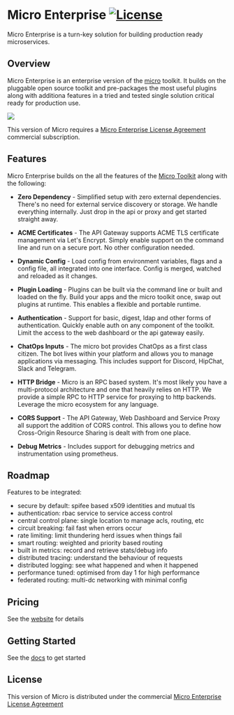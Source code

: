 # Micro Enterprise [![License](https://img.shields.io/badge/license-enterprise-blue.svg)](https://github.com/micro/enterprise/blob/master/LICENSE)


Micro Enterprise is a turn-key solution for building production ready microservices.

## Overview

Micro Enterprise is an enterprise version of the [micro](https://github.com/micro/micro) toolkit. It builds on the pluggable open source 
toolkit and pre-packages the most useful plugins along with additiona features in a tried and tested single solution critical ready for production use.

<img src="https://micro.mu/micro-enterprise.png" />

This version of Micro requires a [Micro Enterprise License Agreement](LICENSE) commercial subscription.

## Features

Micro Enterprise builds on the all the features of the [Micro Toolkit](https://github.com/micro/micro) along with the following:

- **Zero Dependency** - Simplified setup with zero external dependencies. There's no need for external service discovery or storage. 
We handle everything internally. Just drop in the api or proxy and get started straight away. 

- **ACME Certificates** - The API Gateway supports ACME TLS certificate management via Let's Encrypt. Simply enable support on the command 
line and run on a secure port. No other configuration needed.

- **Dynamic Config** - Load config from environment variables, flags and a config file, all integrated into one interface. Config is 
merged, watched and reloaded as it changes. 

- **Plugin Loading** - Plugins can be built via the command line or built and loaded on the fly. Build your apps and the micro toolkit 
once, swap out plugins at runtime. This enables a flexible and portable runtime.

- **Authentication** - Support for basic, digest, ldap and other forms of authentication. Quickly enable auth on any component of 
the toolkit. Limit the access to the web dashboard or the api gateway easily.

- **ChatOps Inputs** - The micro bot provides ChatOps as a first class citizen. The bot lives within your platform and allows you to 
manage applications via messaging. This includes support for Discord, HipChat, Slack and Telegram.

- **HTTP Bridge** - Micro is an RPC based system. It's most likely you have a multi-protocol architecture and one that heavily 
relies on HTTP. We provide a simple RPC to HTTP service for proxying to http backends. Leverage the micro ecosystem for any language.

- **CORS Support** - The API Gateway, Web Dashboard and Service Proxy all support the addition of CORS control. This allows you to 
define how Cross-Origin Resource Sharing is dealt with from one place. 

- **Debug Metrics** - Includes support for debugging metrics and instrumentation using prometheus.

## Roadmap

Features to be integrated:

- secure by default: spifee based x509 identities and mutual tls
- authentication: rbac service to service access control
- central control plane: single location to manage acls, routing, etc
- circuit breaking: fail fast when errors occur
- rate limiting: limit thundering herd issues when things fail
- smart routing: weighted and priority based routing
- built in metrics: record and retrieve stats/debug info 
- distributed tracing: understand the behaviour of requests
- distributed logging: see what happened and when it happened
- performance tuned: optimised from day 1 for high performance
- federated routing: multi-dc networking with minimal config

## Pricing

See the [website](https://micro.mu/pricing) for details

## Getting Started

See the [docs](https://micro.mu/docs/enterprise.html) to get started

## License

This version of Micro is distributed under the commercial [Micro Enterprise License Agreement](LICENSE)
